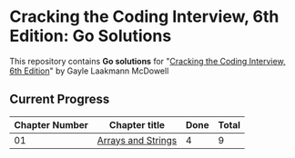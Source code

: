 # Cracking the Coding Interview, 6th Edition: Go Solutions

This repository contains **Go solutions** for "[Cracking the Coding Interview, 6th Edition](https://www.amazon.com/Cracking-Coding-Interview-6th-Edition/dp/0984782850)" by Gayle Laakmann McDowell

## Current Progress

| Chapter Number | Chapter title | Done | Total |
| - | - |-|-|
| 01 | [Arrays and Strings](https://github.com/s06a/Cracking-the-Coding-Interview-6th-Edition-Go-Solutions/tree/main/chapter%2001%20-%20arrays%20and%20strings) | 4 | 9 |

